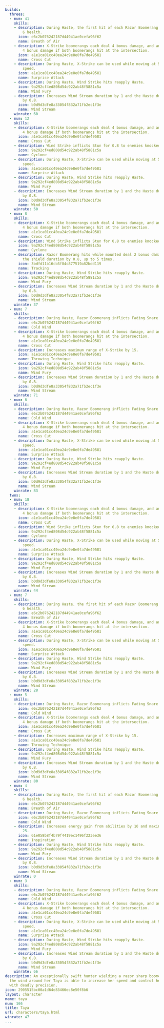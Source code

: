 ```yaml
---
builds:
  threes:
  - num: 41
    skills:
    - description: During Haste, the first hit of each Razor Boomerang heals you for
        6 health.
      icon: e6c2b076242187d44941ae0cefa96f62
      name: Breath of Air
    - description: X-Strike boomerangs each deal 4 bonus damage, and an additional
        4 bonus damage if both boomerangs hit at the intersection.
      icon: a1e1ca01cc40ea24c9e8e0fa7de49581
      name: Cross Cut
    - description: During Haste, X-Strike can be used while moving at 55 movement
        speed.
      icon: a1e1ca01cc40ea24c9e8e0fa7de49581
      name: Surprise Attack
    - description: During Haste, Wind Strike hits reapply Haste.
      icon: 9a292cf4ed808d54c922ab48f5881c5a
      name: Wind Fury
    - description: Increases Wind Stream duration by 1 and the Haste duration it grants
        by 0.8.
      icon: b0d9d3dfe8a33054f832a71fb2ec1f3e
      name: Wind Stream
    winrate: 60
  - num: 12
    skills:
    - description: X-Strike boomerangs each deal 4 bonus damage, and an additional
        4 bonus damage if both boomerangs hit at the intersection.
      icon: a1e1ca01cc40ea24c9e8e0fa7de49581
      name: Cross Cut
    - description: Wind Strike inflicts Stun for 0.8 to enemies knocked into walls.
      icon: 9a292cf4ed808d54c922ab48f5881c5a
      name: Cyclone
    - description: During Haste, X-Strike can be used while moving at 55 movement
        speed.
      icon: a1e1ca01cc40ea24c9e8e0fa7de49581
      name: Surprise Attack
    - description: During Haste, Wind Strike hits reapply Haste.
      icon: 9a292cf4ed808d54c922ab48f5881c5a
      name: Wind Fury
    - description: Increases Wind Stream duration by 1 and the Haste duration it grants
        by 0.8.
      icon: b0d9d3dfe8a33054f832a71fb2ec1f3e
      name: Wind Stream
    winrate: 50
  - num: 8
    skills:
    - description: X-Strike boomerangs each deal 4 bonus damage, and an additional
        4 bonus damage if both boomerangs hit at the intersection.
      icon: a1e1ca01cc40ea24c9e8e0fa7de49581
      name: Cross Cut
    - description: Wind Strike inflicts Stun for 0.8 to enemies knocked into walls.
      icon: 9a292cf4ed808d54c922ab48f5881c5a
      name: Cyclone
    - description: Razor Boomerang hits while mounted deal 2 bonus damage and extend
        the shield duration by 0.8, up to 5 times.
      icon: 3bdfd11b16cb3f84c877519a82bdd119
      name: Tracking
    - description: During Haste, Wind Strike hits reapply Haste.
      icon: 9a292cf4ed808d54c922ab48f5881c5a
      name: Wind Fury
    - description: Increases Wind Stream duration by 1 and the Haste duration it grants
        by 0.8.
      icon: b0d9d3dfe8a33054f832a71fb2ec1f3e
      name: Wind Stream
    winrate: 37
  - num: 7
    skills:
    - description: During Haste, Razor Boomerang inflicts Fading Snare for 0.4.
      icon: e6c2b076242187d44941ae0cefa96f62
      name: Cold Wind
    - description: X-Strike boomerangs each deal 4 bonus damage, and an additional
        4 bonus damage if both boomerangs hit at the intersection.
      icon: a1e1ca01cc40ea24c9e8e0fa7de49581
      name: Cross Cut
    - description: Increases maximum range of X-Strike by 15.
      icon: a1e1ca01cc40ea24c9e8e0fa7de49581
      name: Throwing Technique
    - description: During Haste, Wind Strike hits reapply Haste.
      icon: 9a292cf4ed808d54c922ab48f5881c5a
      name: Wind Fury
    - description: Increases Wind Stream duration by 1 and the Haste duration it grants
        by 0.8.
      icon: b0d9d3dfe8a33054f832a71fb2ec1f3e
      name: Wind Stream
    winrate: 71
  - num: 6
    skills:
    - description: During Haste, Razor Boomerang inflicts Fading Snare for 0.4.
      icon: e6c2b076242187d44941ae0cefa96f62
      name: Cold Wind
    - description: X-Strike boomerangs each deal 4 bonus damage, and an additional
        4 bonus damage if both boomerangs hit at the intersection.
      icon: a1e1ca01cc40ea24c9e8e0fa7de49581
      name: Cross Cut
    - description: During Haste, X-Strike can be used while moving at 55 movement
        speed.
      icon: a1e1ca01cc40ea24c9e8e0fa7de49581
      name: Surprise Attack
    - description: During Haste, Wind Strike hits reapply Haste.
      icon: 9a292cf4ed808d54c922ab48f5881c5a
      name: Wind Fury
    - description: Increases Wind Stream duration by 1 and the Haste duration it grants
        by 0.8.
      icon: b0d9d3dfe8a33054f832a71fb2ec1f3e
      name: Wind Stream
    winrate: 83
  twos:
  - num: 18
    skills:
    - description: X-Strike boomerangs each deal 4 bonus damage, and an additional
        4 bonus damage if both boomerangs hit at the intersection.
      icon: a1e1ca01cc40ea24c9e8e0fa7de49581
      name: Cross Cut
    - description: Wind Strike inflicts Stun for 0.8 to enemies knocked into walls.
      icon: 9a292cf4ed808d54c922ab48f5881c5a
      name: Cyclone
    - description: During Haste, X-Strike can be used while moving at 55 movement
        speed.
      icon: a1e1ca01cc40ea24c9e8e0fa7de49581
      name: Surprise Attack
    - description: During Haste, Wind Strike hits reapply Haste.
      icon: 9a292cf4ed808d54c922ab48f5881c5a
      name: Wind Fury
    - description: Increases Wind Stream duration by 1 and the Haste duration it grants
        by 0.8.
      icon: b0d9d3dfe8a33054f832a71fb2ec1f3e
      name: Wind Stream
    winrate: 44
  - num: 7
    skills:
    - description: During Haste, the first hit of each Razor Boomerang heals you for
        6 health.
      icon: e6c2b076242187d44941ae0cefa96f62
      name: Breath of Air
    - description: X-Strike boomerangs each deal 4 bonus damage, and an additional
        4 bonus damage if both boomerangs hit at the intersection.
      icon: a1e1ca01cc40ea24c9e8e0fa7de49581
      name: Cross Cut
    - description: During Haste, X-Strike can be used while moving at 55 movement
        speed.
      icon: a1e1ca01cc40ea24c9e8e0fa7de49581
      name: Surprise Attack
    - description: During Haste, Wind Strike hits reapply Haste.
      icon: 9a292cf4ed808d54c922ab48f5881c5a
      name: Wind Fury
    - description: Increases Wind Stream duration by 1 and the Haste duration it grants
        by 0.8.
      icon: b0d9d3dfe8a33054f832a71fb2ec1f3e
      name: Wind Stream
    winrate: 28
  - num: 5
    skills:
    - description: During Haste, Razor Boomerang inflicts Fading Snare for 0.4.
      icon: e6c2b076242187d44941ae0cefa96f62
      name: Cold Wind
    - description: X-Strike boomerangs each deal 4 bonus damage, and an additional
        4 bonus damage if both boomerangs hit at the intersection.
      icon: a1e1ca01cc40ea24c9e8e0fa7de49581
      name: Cross Cut
    - description: Increases maximum range of X-Strike by 15.
      icon: a1e1ca01cc40ea24c9e8e0fa7de49581
      name: Throwing Technique
    - description: During Haste, Wind Strike hits reapply Haste.
      icon: 9a292cf4ed808d54c922ab48f5881c5a
      name: Wind Fury
    - description: Increases Wind Stream duration by 1 and the Haste duration it grants
        by 0.8.
      icon: b0d9d3dfe8a33054f832a71fb2ec1f3e
      name: Wind Stream
    winrate: 80
  - num: 4
    skills:
    - description: During Haste, the first hit of each Razor Boomerang heals you for
        6 health.
      icon: e6c2b076242187d44941ae0cefa96f62
      name: Breath of Air
    - description: During Haste, Razor Boomerang inflicts Fading Snare for 0.4.
      icon: e6c2b076242187d44941ae0cefa96f62
      name: Cold Wind
    - description: Increases energy gain from abilities by 10 and maximum energy by
        25.
      icon: 61e058b8f4b79f4419ec1496f223ee36
      name: Inspiration
    - description: During Haste, Wind Strike hits reapply Haste.
      icon: 9a292cf4ed808d54c922ab48f5881c5a
      name: Wind Fury
    - description: Increases Wind Stream duration by 1 and the Haste duration it grants
        by 0.8.
      icon: b0d9d3dfe8a33054f832a71fb2ec1f3e
      name: Wind Stream
    winrate: 0
  - num: 3
    skills:
    - description: During Haste, Razor Boomerang inflicts Fading Snare for 0.4.
      icon: e6c2b076242187d44941ae0cefa96f62
      name: Cold Wind
    - description: X-Strike boomerangs each deal 4 bonus damage, and an additional
        4 bonus damage if both boomerangs hit at the intersection.
      icon: a1e1ca01cc40ea24c9e8e0fa7de49581
      name: Cross Cut
    - description: During Haste, X-Strike can be used while moving at 55 movement
        speed.
      icon: a1e1ca01cc40ea24c9e8e0fa7de49581
      name: Surprise Attack
    - description: During Haste, Wind Strike hits reapply Haste.
      icon: 9a292cf4ed808d54c922ab48f5881c5a
      name: Wind Fury
    - description: Increases Wind Stream duration by 1 and the Haste duration it grants
        by 0.8.
      icon: b0d9d3dfe8a33054f832a71fb2ec1f3e
      name: Wind Stream
    winrate: 66
description: An exceptionally swift hunter wielding a razor sharp boomerang. By shaping
  the wind around her Taya is able to increase her speed and control her boomerang
  with deadly precision.
icon: 2905515bc00a1d64e83466ec8e50f8b6
layout: character
name: taya
num: 166
title: Taya
url: characters/taya.html
winrate: 47
...
```

